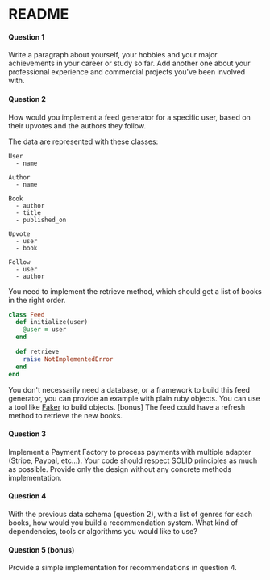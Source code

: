 # README

#### Question 1

Write a paragraph about yourself, your hobbies and your major achievements in your career or study
so far. Add another one about your professional experience and commercial projects you've been involved with.

#### Question 2

How would you implement a feed generator for a specific user, based on their upvotes and the authors
they follow.

The data are represented with these classes:

```
User
  - name

Author
  - name

Book
  - author
  - title
  - published_on

Upvote
  - user
  - book

Follow
  - user
  - author
```

You need to implement the retrieve method, which should get a list of books in the right order.

```ruby
class Feed
  def initialize(user)
    @user = user
  end

  def retrieve
    raise NotImplementedError
  end
end
```

You don't necessarily need a database, or a framework to build this feed generator, you can provide
an example with plain ruby objects. You can use a tool like [Faker](https://github.com/stympy/faker)
to build objects.
[bonus] The feed could have a refresh method to retrieve the new books.

#### Question 3

Implement a Payment Factory to process payments with multiple adapter (Stripe, Paypal, etc...).
Your code should respect SOLID principles as much as possible.
Provide only the design without any concrete methods implementation.

#### Question 4

With the previous data schema (question 2), with a list of genres for each books, how would you
build a recommendation system.
What kind of dependencies, tools or algorithms you would like to use?

#### Question 5 (bonus)

Provide a simple implementation for recommendations in question 4.

